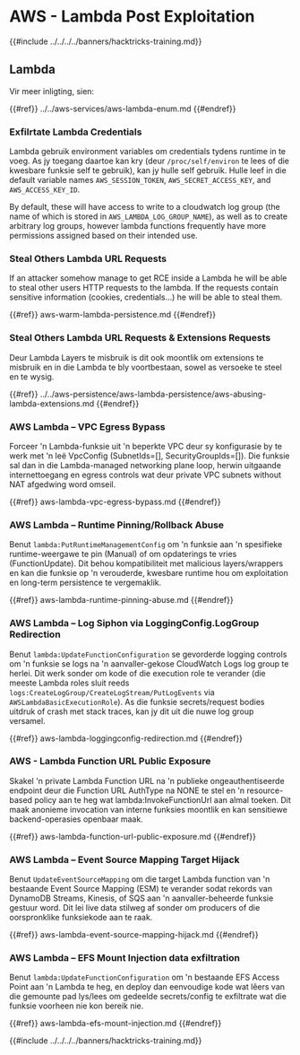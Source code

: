 # AWS - Lambda Post Exploitation

{{#include ../../../../banners/hacktricks-training.md}}

## Lambda

Vir meer inligting, sien:

{{#ref}}
../../aws-services/aws-lambda-enum.md
{{#endref}}

### Exfilrtate Lambda Credentials

Lambda gebruik environment variables om credentials tydens runtime in te voeg. As jy toegang daartoe kan kry (deur `/proc/self/environ` te lees of die kwesbare funksie self te gebruik), kan jy hulle self gebruik. Hulle leef in die default variable names `AWS_SESSION_TOKEN`, `AWS_SECRET_ACCESS_KEY`, and `AWS_ACCESS_KEY_ID`.

By default, these will have access to write to a cloudwatch log group (the name of which is stored in `AWS_LAMBDA_LOG_GROUP_NAME`), as well as to create arbitrary log groups, however lambda functions frequently have more permissions assigned based on their intended use.

### Steal Others Lambda URL Requests

If an attacker somehow manage to get RCE inside a Lambda he will be able to steal other users HTTP requests to the lambda. If the requests contain sensitive information (cookies, credentials...) he will be able to steal them.

{{#ref}}
aws-warm-lambda-persistence.md
{{#endref}}

### Steal Others Lambda URL Requests & Extensions Requests

Deur Lambda Layers te misbruik is dit ook moontlik om extensions te misbruik en in die Lambda te bly voortbestaan, sowel as versoeke te steel en te wysig.

{{#ref}}
../../aws-persistence/aws-lambda-persistence/aws-abusing-lambda-extensions.md
{{#endref}}

### AWS Lambda – VPC Egress Bypass

Forceer 'n Lambda-funksie uit 'n beperkte VPC deur sy konfigurasie by te werk met 'n leë VpcConfig (SubnetIds=[], SecurityGroupIds=[]). Die funksie sal dan in die Lambda-managed networking plane loop, herwin uitgaande internettoegang en egress controls wat deur private VPC subnets without NAT afgedwing word omseil.

{{#ref}}
aws-lambda-vpc-egress-bypass.md
{{#endref}}

### AWS Lambda – Runtime Pinning/Rollback Abuse

Benut `lambda:PutRuntimeManagementConfig` om 'n funksie aan 'n spesifieke runtime-weergawe te pin (Manual) of om opdaterings te vries (FunctionUpdate). Dit behou kompatibiliteit met malicious layers/wrappers en kan die funksie op 'n verouderde, kwesbare runtime hou om exploitation en long-term persistence te vergemaklik.

{{#ref}}
aws-lambda-runtime-pinning-abuse.md
{{#endref}}

### AWS Lambda – Log Siphon via LoggingConfig.LogGroup Redirection

Benut `lambda:UpdateFunctionConfiguration` se gevorderde logging controls om 'n funksie se logs na 'n aanvaller-gekose CloudWatch Logs log group te herlei. Dit werk sonder om kode of die execution role te verander (die meeste Lambda roles sluit reeds `logs:CreateLogGroup/CreateLogStream/PutLogEvents` via `AWSLambdaBasicExecutionRole`). As die funksie secrets/request bodies uitdruk of crash met stack traces, kan jy dit uit die nuwe log group versamel.

{{#ref}}
aws-lambda-loggingconfig-redirection.md
{{#endref}}

### AWS - Lambda Function URL Public Exposure

Skakel 'n private Lambda Function URL na 'n publieke ongeauthentiseerde endpoint deur die Function URL AuthType na NONE te stel en 'n resource-based policy aan te heg wat lambda:InvokeFunctionUrl aan almal toeken. Dit maak anonieme invocation van interne funksies moontlik en kan sensitiewe backend-operasies openbaar maak.

{{#ref}}
aws-lambda-function-url-public-exposure.md
{{#endref}}

### AWS Lambda – Event Source Mapping Target Hijack

Benut `UpdateEventSourceMapping` om die target Lambda function van 'n bestaande Event Source Mapping (ESM) te verander sodat rekords van DynamoDB Streams, Kinesis, of SQS aan 'n aanvaller-beheerde funksie gestuur word. Dit lei live data stilweg af sonder om producers of die oorspronklike funksiekode aan te raak.

{{#ref}}
aws-lambda-event-source-mapping-hijack.md
{{#endref}}

### AWS Lambda – EFS Mount Injection data exfiltration

Benut `lambda:UpdateFunctionConfiguration` om 'n bestaande EFS Access Point aan 'n Lambda te heg, en deploy dan eenvoudige kode wat lêers van die gemounte pad lys/lees om gedeelde secrets/config te exfiltrate wat die funksie voorheen nie kon bereik nie.

{{#ref}}
aws-lambda-efs-mount-injection.md
{{#endref}}



{{#include ../../../../banners/hacktricks-training.md}}
